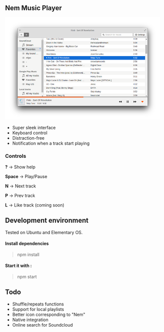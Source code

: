 ## Nem Music Player

![Nem](screenshot.png?raw=true "Nem")

* Super sleek interface
* Keyboard control
* Distraction-free
* Notification when a track start playing

### Controls
**?** -> Show help

**Space** -> Play/Pause

**N** -> Next track

**P** -> Prev track

**L** -> Like track (coming soon)

## Development environment

Tested on Ubuntu and Elementary OS.

#### Install dependencies 
>npm install

#### Start it with :
>npm start

## Todo

* Shuffle/repeats functions
* Support for local playlists
* Better icon corresponding to "Nem"
* Native integration
* Online search for Soundcloud